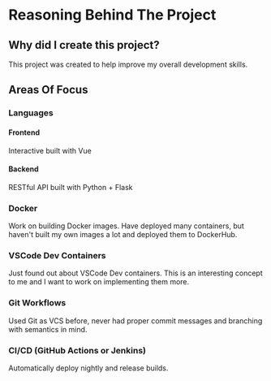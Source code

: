# Reasoning Behind The Project

## Why did I create this project?

This project was created to help improve my overall development skills.

## Areas Of Focus

### Languages

#### Frontend

Interactive built with Vue

#### Backend

RESTful API built with Python + Flask

### Docker

Work on building Docker images. Have deployed many containers, but haven't built my own images a lot and deployed them to DockerHub.

### VSCode Dev Containers

Just found out about VSCode Dev containers. This is an interesting concept to me and I want to work on implementing them more.

### Git Workflows

Used Git as VCS before, never had proper commit messages and branching with semantics in mind.

### CI/CD (GitHub Actions or Jenkins)

Automatically deploy nightly and release builds.
